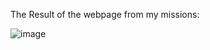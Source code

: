 
The Result of the webpage from my missions:

![image](https://user-images.githubusercontent.com/98294412/173709098-5c282bc8-1a48-4935-b830-a319e9487368.png)
